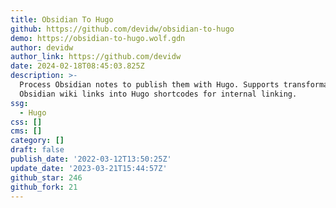 ```yaml
---
title: Obsidian To Hugo
github: https://github.com/devidw/obsidian-to-hugo
demo: https://obsidian-to-hugo.wolf.gdn
author: devidw
author_link: https://github.com/devidw
date: 2024-02-18T08:45:03.825Z
description: >-
  Process Obsidian notes to publish them with Hugo. Supports transformation of
  Obsidian wiki links into Hugo shortcodes for internal linking.
ssg:
  - Hugo
css: []
cms: []
category: []
draft: false
publish_date: '2022-03-12T13:50:25Z'
update_date: '2023-03-21T15:44:57Z'
github_star: 246
github_fork: 21
---
```

